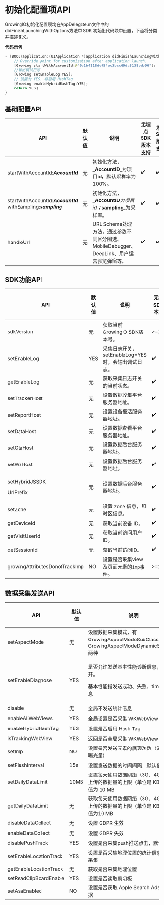 # 初始化配置项API

GrowingIO初始化配置项均在AppDelegate.m文件中的didFinishLaunchingWithOptions方法中 SDK 初始化代码块中设置，下面将分类并描述含义。

**代码示例**

```swift
- (BOOL)application:(UIApplication *)application didFinishLaunchingWithOptions:(NSDictionary *)launchOptions {
    // Override point for customization after application launch.
    [Growing startWithAccountId:@"0a1b4118dd954ec3bcc69da5138bdb96"];
    //输出调试日志
    [Growing setEnableLog:YES];
    // 设置为 YES, 将启用 HashTag
    [Growing enableHybridHashTag:YES];
    return YES；
}
```

## 基础配置API

| API                                                            | 默认值 | 说明                                                           | 无埋点SDK版本支持 | 埋点SDK版本支持 |
| -------------------------------------------------------------- | --- | ------------------------------------------------------------ | ---------- | --------- |
| startWithAccountId:_**AccountId**_                             | 无   | 初始化方法，_**AccountID**_为项目id，默认采样率为100%。                       | ✔️         | ✔️        |
| startWithAccountId:_**AccountId**_ withSampling:_**sampling**_ | 无   | 初始化方法，_**AccountID**_为项目id；_**sampling**_为采样率。               | ✔️         | ✔️        |
| handleUrl                                                      | 无   | URL Scheme处理方法，通过参数不同区分圈选、MobileDebugger、DeepLink、用户运营预览弹窗等。 | ✔️         | ✔️        |

## SDK功能API

| API                                   | 默认值 | 说明                                | 无埋点SDK版本支持 | 埋点SDK版本支持 |
| ------------------------------------- | --- | --------------------------------- | ---------- | --------- |
| sdkVersion                            | 无   | 获取当前GrowingIO SDK版本号。             | >=2.0.0    | -         |
| setEnableLog                          | YES | 采集日志开关，setEnableLog=YES时，会输出调试日志。 | ✔️         | ✔️        |
| getEnableLog                          | 无   | 获取采集日志开关的当前状态。                    | ✔️         | ✔️        |
| setTrackerHost                        | 无   | 设置数据收集平台服务器地址。                    | ✔️         | ✔️        |
| setReportHost                         | 无   | 设置设备报活服务器地址。                      | ✔️         | ✔️        |
| setDataHost                           | 无   | 设置数据查看平台服务器地址。                    | ✔️         | ✔️        |
| setGtaHost                            | 无   | 设置数据后台服务器地址。                      | ✔️         | ✔️        |
| setWsHost                             | 无   | 设置数据后台服务器地址。                      | ✔️         | ✔️        |
| <p>setHybridJSSDK</p><p>UrlPrefix</p> | 无   | 设置数据后台服务器地址。                      | ✔️         | -         |
| setZone                               | 无   | 设置 zone 信息，即时区信息。                 | ✔️         | ✔️        |
| getDeviceId                           | 无   | 获取当前设备 ID。                        | ✔️         | ✔️        |
| getVisitUserId                        | 无   | 获取当前访问用户ID。                       | ✔️         | ✔️        |
| getSessionId                          | 无   | 获取当前访问ID。                         | ✔️         | ✔️        |
| growingAttributesDonotTrackImp        | NO  | 设置是否采集view及页面元素的`imp`事件。          | >=2.6.7    | -         |

## 数据采集发送API

| API                    | 默认值  | 说明                                                                          | 无埋点SDK版本支持 | 埋点SDK版本支持 |
| ---------------------- | ---- | --------------------------------------------------------------------------- | ---------- | --------- |
| setAspectMode          | 无    | 设置数据采集模式，有 GrowingAspectModeSubClass 和 GrowingAspectModeDynamicSwizzling 两种 | ✔️         | ✔️        |
| setEnableDiagnose      | YES  | <p>是否允许发送基本性能诊断信息，默认为开。</p><p>基本性能指发送成功、失败、timeout等信息</p>                   | ✔️         | ✔️        |
| disable                | 无    | 全局不发送统计信息                                                                   | ✔️         | ✔️        |
| enableAllWebViews      | YES  | 全局设置是否采集 WKWebView 信息                                                       | ✔️         | -         |
| enableHybridHashTag    | YES  | 设置是否启用 Hash Tag                                                             | ✔️         | -         |
| isTrackingWebView      | YES  | 返回是否全局采集 WKWebView 信息                                                       | ✔️         | -         |
| setImp                 | NO   | 设置是否发送元素的展现次数（浏览量、曝光量）                                                      | ✔️         | -         |
| setFlushInterval       | 15s  | 设置发送数据的时间间隔，默认值为15秒                                                         | ✔️         | ✔️        |
| setDailyDataLimit      | 10MB | 设置每天使用数据网络（3G、4G、5G）上传的数据量的上限（单位是 KB），默认值为 10 MB                            | ✔️         | ✔️        |
| getDailyDataLimit      | 无    | 获取每天使用数据网络（3G、4G、5G）上传的数据量的上限（单位是 KB），默认值为10 MB                             | ✔️         | ✔️        |
| disableDataCollect     | 无    | 设置 GDPR 生效                                                                  | ✔️         | ✔️        |
| enableDataCollect      | 无    | 设置 GDPR 失效                                                                  | ✔️         | ✔️        |
| disablePushTrack       | YES  | 设置是否采集push推送点击，默认不采集                                                        | ✔️         | -         |
| setEnableLocationTrack | YES  | 设置是否采集地理位置的统计信息，默认采集                                                        | >=2.8.6    | -         |
| getEnableLocationTrack | 无    | 获取是否采集地理位置                                                                  | >=2.8.6    | -         |
| setReadClipBoardEnable | YES  | 设置是否读取剪切板                                                                   | >=2.9.8    | >=2.9.8   |
| setAsaEnabled          | NO   | 设置是否获取 Apple Search Ads 归因数据                                                | >=2.9.9    | >=2.9.9   |
